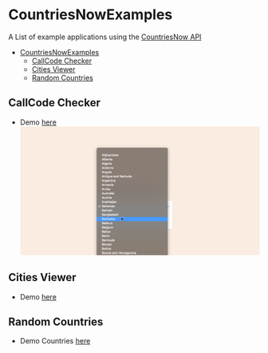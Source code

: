 # CountriesNowExamples

A List of example applications using the [CountriesNow API](https://countriesnow.space/)

- [CountriesNowExamples](#countriesnowexamples)
  - [CallCode Checker](#callcode-checker)
  - [Cities Viewer](#cities-viewer)
  - [Random Countries](#random-countries)

## CallCode Checker

- Demo [here](https://call-code-checker.surge.sh/)
![app](https://github.com/MartinsOnuoha/countriesNow-Demo-Apps/blob/master/call-code-checker/img/test.gif?raw=true)

## Cities Viewer

- Demo [here](https://cities-viewer.surge.sh/)

## Random Countries

- Demo Countries [here](https://random-country.surge.sh/)
